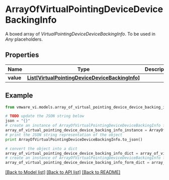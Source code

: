 # ArrayOfVirtualPointingDeviceDeviceBackingInfo

A boxed array of *VirtualPointingDeviceDeviceBackingInfo*. To be used in *Any* placeholders. 

## Properties
Name | Type | Description | Notes
------------ | ------------- | ------------- | -------------
**value** | [**List[VirtualPointingDeviceDeviceBackingInfo]**](VirtualPointingDeviceDeviceBackingInfo.md) |  | 

## Example

```python
from vmware_vi.models.array_of_virtual_pointing_device_device_backing_info import ArrayOfVirtualPointingDeviceDeviceBackingInfo

# TODO update the JSON string below
json = "{}"
# create an instance of ArrayOfVirtualPointingDeviceDeviceBackingInfo from a JSON string
array_of_virtual_pointing_device_device_backing_info_instance = ArrayOfVirtualPointingDeviceDeviceBackingInfo.from_json(json)
# print the JSON string representation of the object
print ArrayOfVirtualPointingDeviceDeviceBackingInfo.to_json()

# convert the object into a dict
array_of_virtual_pointing_device_device_backing_info_dict = array_of_virtual_pointing_device_device_backing_info_instance.to_dict()
# create an instance of ArrayOfVirtualPointingDeviceDeviceBackingInfo from a dict
array_of_virtual_pointing_device_device_backing_info_form_dict = array_of_virtual_pointing_device_device_backing_info.from_dict(array_of_virtual_pointing_device_device_backing_info_dict)
```
[[Back to Model list]](../README.md#documentation-for-models) [[Back to API list]](../README.md#documentation-for-api-endpoints) [[Back to README]](../README.md)


